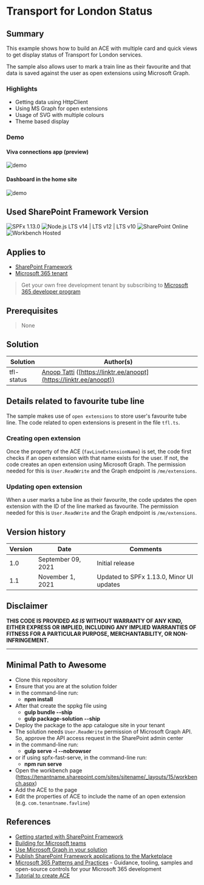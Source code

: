 # Transport for London Status

## Summary

This example shows how to build an ACE with multiple card and quick views to get display status of Transport for London services.

The sample also allows user to mark a train line as their favourite and that data is saved against the user as open extensions using Microsoft Graph.

### Highlights
- Getting data using HttpClient
- Using MS Graph for open extensions
- Usage of SVG with multiple colours
- Theme based display

### Demo
#### Viva connections app (preview)

![demo](./assets/demo_mobile_app.gif)

#### Dashboard in the home site 

![demo](./assets/demo.gif)

## Used SharePoint Framework Version

![SPFx 1.13.0](https://img.shields.io/badge/SPFx-1.13.0-green.svg)
![Node.js LTS v14 | LTS v12 | LTS v10](https://img.shields.io/badge/Node.js-LTS%20v14%20%7C%20LTS%20v12%20%7C%20LTS%20v10-green.svg) 
![SharePoint Online](https://img.shields.io/badge/SharePoint-Online-yellow.svg)
![Workbench Hosted](https://img.shields.io/badge/Workbench-Hosted-green.svg)

## Applies to

- [SharePoint Framework](https://aka.ms/spfx)
- [Microsoft 365 tenant](https://docs.microsoft.com/en-us/sharepoint/dev/spfx/set-up-your-developer-tenant)

> Get your own free development tenant by subscribing to [Microsoft 365 developer program](http://aka.ms/o365devprogram)

## Prerequisites

> None

## Solution

Solution|Author(s)
--------|---------
tfl-status | [Anoop Tatti](https://github.com/anoopt) ([https://linktr.ee/anoopt](https://linktr.ee/anoopt))

## Details related to favourite tube line

The sample makes use of `open extensions` to store user's favourite tube line. The code related to open extensions is present in the file `tfl.ts`.

### Creating open extension

Once the property of the ACE (`favLineExtensionName`) is set, the code first checks if an open extension with that name exists for the user. If not, the code creates an open extension using Microsoft Graph. The permission needed for this is `User.ReadWrite` and the Graph endpoint is `/me/extensions`.

### Updating open extension

When a user marks a tube line as their favourite, the code updates the open extension with the ID of the line marked as favourite. The permission needed for this is `User.ReadWrite` and the Graph endpoint is `/me/extensions`.

## Version history

Version|Date|Comments
-------|----|--------
1.0|September 09, 2021|Initial release
1.1|November 1, 2021|Updated to SPFx 1.13.0, Minor UI updates

## Disclaimer

**THIS CODE IS PROVIDED *AS IS* WITHOUT WARRANTY OF ANY KIND, EITHER EXPRESS OR IMPLIED, INCLUDING ANY IMPLIED WARRANTIES OF FITNESS FOR A PARTICULAR PURPOSE, MERCHANTABILITY, OR NON-INFRINGEMENT.**

---

## Minimal Path to Awesome

- Clone this repository
- Ensure that you are at the solution folder
- in the command-line run:
  - **npm install**
- After that create the sppkg file using
  - **gulp bundle --ship**
  - **gulp package-solution --ship**
- Deploy the package to the app catalogue site in your tenant
- The solution needs `User.ReadWrite` permission of Microsoft Graph API. So, approve the API access request in the SharePoint admin center
- in the command-line run:
  - **gulp serve -l --nobrowser**
- or if using spfx-fast-serve, in the command-line run:
  - **npm run serve**
- Open the workbench page (https://tenantname.sharepoint.com/sites/sitename/_layouts/15/workbench.aspx)
- Add the ACE to the page
- Edit the properties of ACE to include the name of an open extension (e.g. `com.tenantname.favline`)



## References

- [Getting started with SharePoint Framework](https://docs.microsoft.com/en-us/sharepoint/dev/spfx/set-up-your-developer-tenant)
- [Building for Microsoft teams](https://docs.microsoft.com/en-us/sharepoint/dev/spfx/build-for-teams-overview)
- [Use Microsoft Graph in your solution](https://docs.microsoft.com/en-us/sharepoint/dev/spfx/web-parts/get-started/using-microsoft-graph-apis)
- [Publish SharePoint Framework applications to the Marketplace](https://docs.microsoft.com/en-us/sharepoint/dev/spfx/publish-to-marketplace-overview)
- [Microsoft 365 Patterns and Practices](https://aka.ms/m365pnp) - Guidance, tooling, samples and open-source controls for your Microsoft 365 development
- [Tutorial to create ACE](https://docs.microsoft.com/en-us/sharepoint/dev/spfx/viva/get-started/build-first-sharepoint-adaptive-card-extension)
